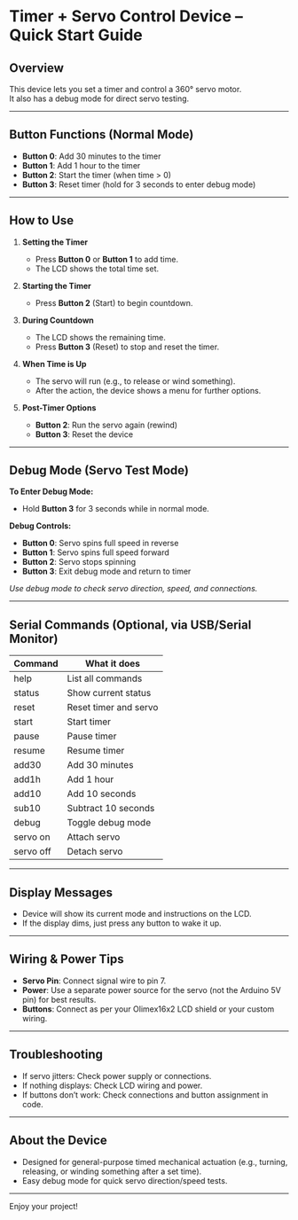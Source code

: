 # Timer + Servo Control Device – Quick Start Guide

## Overview
This device lets you set a timer and control a 360° servo motor.  
It also has a debug mode for direct servo testing.

---

## **Button Functions (Normal Mode)**

- **Button 0**: Add 30 minutes to the timer
- **Button 1**: Add 1 hour to the timer
- **Button 2**: Start the timer (when time > 0)
- **Button 3**: Reset timer (hold for 3 seconds to enter debug mode)

---

## **How to Use**

1. **Setting the Timer**  
   - Press **Button 0** or **Button 1** to add time.
   - The LCD shows the total time set.

2. **Starting the Timer**  
   - Press **Button 2** (Start) to begin countdown.

3. **During Countdown**  
   - The LCD shows the remaining time.
   - Press **Button 3** (Reset) to stop and reset the timer.

4. **When Time is Up**  
   - The servo will run (e.g., to release or wind something).
   - After the action, the device shows a menu for further options.

5. **Post-Timer Options**
   - **Button 2**: Run the servo again (rewind)
   - **Button 3**: Reset the device

---

## **Debug Mode (Servo Test Mode)**

**To Enter Debug Mode:**  
- Hold **Button 3** for 3 seconds while in normal mode.

**Debug Controls:**  
- **Button 0**: Servo spins full speed in reverse
- **Button 1**: Servo spins full speed forward
- **Button 2**: Servo stops spinning
- **Button 3**: Exit debug mode and return to timer

*Use debug mode to check servo direction, speed, and connections.*

---

## **Serial Commands (Optional, via USB/Serial Monitor)**

| Command      | What it does                       |
|--------------|------------------------------------|
| help         | List all commands                  |
| status       | Show current status                |
| reset        | Reset timer and servo              |
| start        | Start timer                        |
| pause        | Pause timer                        |
| resume       | Resume timer                       |
| add30        | Add 30 minutes                     |
| add1h        | Add 1 hour                         |
| add10        | Add 10 seconds                     |
| sub10        | Subtract 10 seconds                |
| debug        | Toggle debug mode                  |
| servo on     | Attach servo                       |
| servo off    | Detach servo                       |

---

## **Display Messages**

- Device will show its current mode and instructions on the LCD.
- If the display dims, just press any button to wake it up.

---

## **Wiring & Power Tips**

- **Servo Pin**: Connect signal wire to pin 7.
- **Power**: Use a separate power source for the servo (not the Arduino 5V pin) for best results.
- **Buttons**: Connect as per your Olimex16x2 LCD shield or your custom wiring.

---

## **Troubleshooting**

- If servo jitters: Check power supply or connections.
- If nothing displays: Check LCD wiring and power.
- If buttons don’t work: Check connections and button assignment in code.

---

## **About the Device**

- Designed for general-purpose timed mechanical actuation (e.g., turning, releasing, or winding something after a set time).
- Easy debug mode for quick servo direction/speed tests.

---

Enjoy your project!
